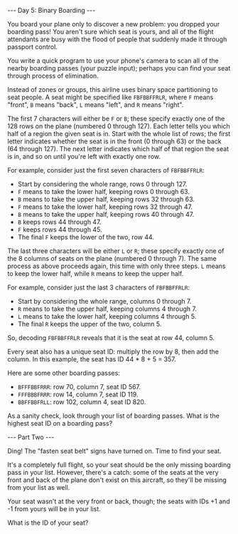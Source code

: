 --- Day 5: Binary Boarding ---

You board your plane only to discover a new problem: you dropped your boarding
pass! You aren't sure which seat is yours, and all of the flight attendants are
busy with the flood of people that suddenly made it through passport control.

You write a quick program to use your phone's camera to scan all of the nearby
boarding passes (your puzzle input); perhaps you can find your seat through
process of elimination.

Instead of zones or groups, this airline uses binary space partitioning to seat
people. A seat might be specified like `FBFBBFFRLR`, where `F` means "front", `B`
means "back", `L` means "left", and `R` means "right".

The first 7 characters will either be `F` or `B`; these specify exactly one of the
128 rows on the plane (numbered 0 through 127). Each letter tells you which
half of a region the given seat is in. Start with the whole list of rows; the
first letter indicates whether the seat is in the front (0 through 63) or the
back (64 through 127). The next letter indicates which half of that region the
seat is in, and so on until you're left with exactly one row.

For example, consider just the first seven characters of `FBFBBFFRLR`:

 - Start by considering the whole range, rows 0 through 127.
 - `F` means to take the lower half, keeping rows 0 through 63.
 - `B` means to take the upper half, keeping rows 32 through 63.
 - `F` means to take the lower half, keeping rows 32 through 47.
 - `B` means to take the upper half, keeping rows 40 through 47.
 - `B` keeps rows 44 through 47.
 - `F` keeps rows 44 through 45.
 - The final `F` keeps the lower of the two, row 44.

The last three characters will be either `L` or `R`; these specify exactly one of
the 8 columns of seats on the plane (numbered 0 through 7). The same process as
above proceeds again, this time with only three steps. `L` means to keep the
lower half, while `R` means to keep the upper half.

For example, consider just the last 3 characters of `FBFBBFFRLR`:

 - Start by considering the whole range, columns 0 through 7.
 - `R` means to take the upper half, keeping columns 4 through 7.
 - `L` means to take the lower half, keeping columns 4 through 5.
 - The final `R` keeps the upper of the two, column 5.

So, decoding `FBFBBFFRLR` reveals that it is the seat at row 44, column 5.

Every seat also has a unique seat ID: multiply the row by 8, then add the
column. In this example, the seat has ID 44 * 8 + 5 = 357.

Here are some other boarding passes:

 - `BFFFBBFRRR`: row 70, column 7, seat ID 567.
 - `FFFBBBFRRR`: row 14, column 7, seat ID 119.
 - `BBFFBBFRLL`: row 102, column 4, seat ID 820.

As a sanity check, look through your list of boarding passes. What is the
highest seat ID on a boarding pass?

--- Part Two ---

Ding! The "fasten seat belt" signs have turned on. Time to find your seat.

It's a completely full flight, so your seat should be the only missing boarding
pass in your list. However, there's a catch: some of the seats at the very
front and back of the plane don't exist on this aircraft, so they'll be missing
from your list as well.

Your seat wasn't at the very front or back, though; the seats with IDs +1 and
-1 from yours will be in your list.

What is the ID of your seat?

